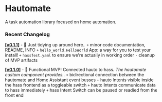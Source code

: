 
# Hautomate

A task automation library focused on home automation.


### Recent Changelog

**[\[v0.1.1\]][0.1.1]** - 🧹 Just tidying up around here..
`+` minor code documentation, README, INFO
`+` `hello_world.HelloWorld` App: a way for you to test your install!
`+` `hassfest.yaml` to ensure we're actually in working order
`-` cleanup of MVP artifacts

**[\[v0.1.0\]][0.1.0]** - 🎉 Functional MVP! Connected hauto to hass.
*The hautomate custom component provides..*
`+` bidirectional connection between the hautomate and Home Assistant event busses
`+` hauto Intents visible inside the hass frontend as a toggleable switch
`+` hauto Intents communicate data to hass immediately
`+` hass Intent Switch can be paused or readied from the front end

[0.1.0]: https://github.com/boonhapus/ha-utomate/releases/tag/v0.1.0
[0.1.1]: https://github.com/boonhapus/ha-utomate/releases/tag/v0.1.1
